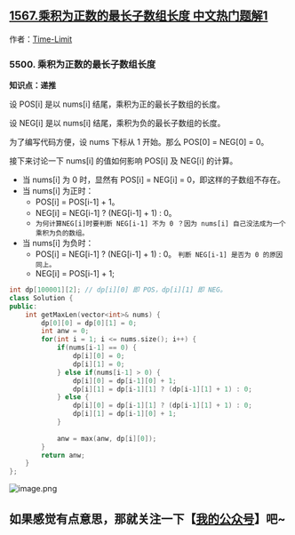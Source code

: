 ## [1567.乘积为正数的最长子数组长度 中文热门题解1](https://leetcode.cn/problems/maximum-length-of-subarray-with-positive-product/solutions/100000/di-tui-jiu-wan-shi-liao-ju-hao-li-jie-by-time-limi)

作者：[Time-Limit](https://leetcode.cn/u/Time-Limit)
### 5500. 乘积为正数的最长子数组长度
**知识点：递推**

设 POS[i] 是以 nums[i] 结尾，乘积为正的最长子数组的长度。

设 NEG[i] 是以 nums[i] 结尾，乘积为负的最长子数组的长度。

为了编写代码方便，设 nums 下标从 1 开始。那么 POS[0] = NEG[0] = 0。

接下来讨论一下 nums[i] 的值如何影响 POS[i] 及 NEG[i] 的计算。
* 当 nums[i] 为 0 时，显然有 POS[i] = NEG[i] = 0，即这样的子数组不存在。
* 当 nums[i] 为正时：
  * POS[i] = POS[i-1] + 1。
  * NEG[i] = NEG[i-1] ? (NEG[i-1] + 1) : 0。
  * `为何计算NEG[i]时要判断 NEG[i-1] 不为 0 ？因为 nums[i] 自己没法成为一个乘积为负的数组。`
* 当 nums[i] 为负时：
  * POS[i] = NEG[i-1] ? (NEG[i-1] + 1) : 0。 `判断 NEG[i-1] 是否为 0 的原因同上。`
  * NEG[i] = POS[i-1] + 1;

```cpp
int dp[100001][2]; // dp[i][0] 即 POS，dp[i][1] 即 NEG。
class Solution {
public:
    int getMaxLen(vector<int>& nums) {
        dp[0][0] = dp[0][1] = 0;
        int anw = 0;
        for(int i = 1; i <= nums.size(); i++) {
            if(nums[i-1] == 0) {
                dp[i][0] = 0;
                dp[i][1] = 0;
            } else if(nums[i-1] > 0) {
                dp[i][0] = dp[i-1][0] + 1;
                dp[i][1] = dp[i-1][1] ? (dp[i-1][1] + 1) : 0;
            } else {
                dp[i][0] = dp[i-1][1] ? (dp[i-1][1] + 1) : 0;
                dp[i][1] = dp[i-1][0] + 1;
            }
            
            anw = max(anw, dp[i][0]);
        }
        return anw;
    }
};
```

![image.png](https://pic.leetcode-cn.com/1598770500-jZYWgm-image.png)

## 如果感觉有点意思，那就关注一下【[我的公众号](https://blog.csdn.net/Time_Limit/article/details/108179387)】吧~
